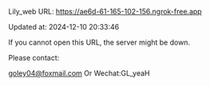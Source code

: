 Lily_web URL: https://ae6d-61-165-102-156.ngrok-free.app

Updated at: 2024-12-10 20:33:46

If you cannot open this URL, the server might be down.

Please contact: 

goley04@foxmail.com Or Wechat:GL_yeaH